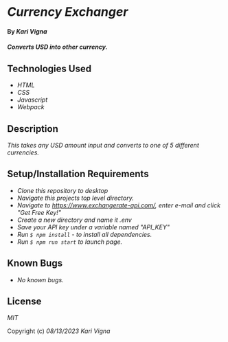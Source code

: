 # _Currency Exchanger_

#### By _Kari Vigna_

#### _Converts USD into other currency._

## Technologies Used

* _HTML_
* _CSS_
* _Javascript_
* _Webpack_

## Description

_This takes any USD amount input and converts to one of 5 different currencies._

## Setup/Installation Requirements

* _Clone this repository to desktop_
* _Navigate this projects top level directory._
* _Navigate to https://www.exchangerate-api.com/, enter e-mail and click "Get Free Key!"_
* _Create a new directory and name it .env_
* _Save your API key under a variable named "API_KEY"_
* _Run `$ npm install` - to install all dependencies._
* _Run `$ npm run start` to launch page._

## Known Bugs

* _No known bugs._

## License

_MIT_

Copyright (c) _08/13/2023_ _Kari Vigna_